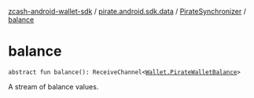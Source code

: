 [zcash-android-wallet-sdk](../../index.md) / [pirate.android.sdk.data](../index.md) / [PirateSynchronizer](index.md) / [balance](./balance.md)

# balance

`abstract fun balance(): ReceiveChannel<`[`Wallet.PirateWalletBalance`](../../pirate.android.sdk.secure/-wallet/-wallet-balance/index.md)`>`

A stream of balance values.

